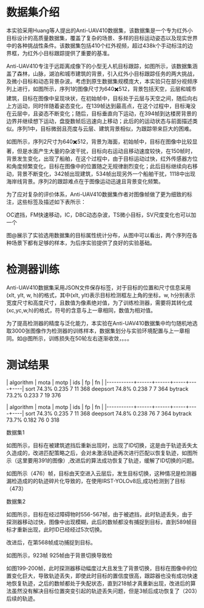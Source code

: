 # 数据集介绍

本实验采用Huang等人提出的Anti-UAV410数据集，该数据集是一个专为红外小目标设计的高质量数据集，覆盖了复杂的场景、多样的目标运动姿态以及现实世界中的各种挑战性条件。该数据集包括410个红外视频，超过438k个手动标注的边界框，为红外小目标跟踪提供了重要的基准。

Anti-UAV410专注于远距离成像下的小型无人机目标跟踪，如图所示，该数据集涵盖了森林，山脉，湖泊和城市建筑的背景，引入红外小目标跟踪任务的两大挑战，及微小目标和动态背景杂波。考虑到原生数据集规模庞大，本实验只在部分视频序列上进行，如图所示，序列1的图像尺寸为640✖️512，背景包括天空，云层和城市建筑，目标在图像中呈现块状，在初始帧中，目标处于云层与天空之间，随后向右上方运动，同时伴随着姿态变化，在139帧达到最高点，在这个过程中，目标淹没在云层中，且姿态不断变化；随后，目标垂直向下运动，在394帧到达楼房背景的边界并继续想下运动，盘旋数帧后迅速向上移动；此后的的运动状态与前面描述类似。序列1中，目标微弱且亮度与云层、建筑背景相似，为跟踪带来巨大的困难。

如图所示，序列2尺寸为640✖️512，背景为海面，初始帧中，目标在图像中比较显著，但是水面产生大量的杂波干扰，目标向右运动且移动速度较快，在150帧时，背景发生变化，出现了船舶，在这个过程中，由于目标运动过快，红外传感器方位和角度频繁变化，目标在图像中的位置随之无规律剧烈变化；此后目标继续向右移动，背景不断变化，342帧出现建筑，534帧出现另外一个船舶干扰，1118中出现海岸线背景。序列2的跟踪难点在于图像运动迅速且背景变化频繁。

为了应对复杂的评价体系，Anti-UAV410数据集作者对图像帧做了更为细致的标注，这些标签及描述如下表所示：

OC遮挡，FM快速移动，IC，DBC动态杂波，TS微小目标，SV尺度变化也可以加一个

图@展示了实验选用数据集的目标属性统计分布，从图中可以看出，两个序列在各种场景下都有足够的样本，为后序实验提供了良好的实验基础。


# 检测器训练

Anti-UAV410数据集采用JSON文件保存标签，对于目标的位置和尺寸信息采用(xlt, ylt, w, h)的格式，其中(xlt, ylt)表示目标检测框左上角的坐标，w, h分别表示宽度尺寸和高度尺寸，且数值为像素绝对值，为了训练检测器，需要将其转化成(xc,yc,w,h)的格式，符号的含意与上一章相同，数值为相对值。

为了提高检测器的精度与泛化能力，本实验在Anti-UAV410数据集中均匀随机地选取3000张图像作为检测器的训练样本，数据集划分与实验环境配置与上一章相同。如@图所示，训练损失在50轮左右逐渐收敛，。。。

# 测试结果

| algorithm | mota | motp | ids | fp | fn |
|-----------+------+------+-----+----+----|
sort          74.3% 0.235   7     11   368 
deepsort      74.8% 0.238   7     7    364 
bytrack       73.2% 0.233   7     19   376

| algorithm | mota | motp | ids | fp | fn |
|-----------+------+------+-----+----+----|
sort          74.3% 0.235   7     11   368 
deepsort      74.8% 0.238  76     7    364 
bytrack       73.7% 0.182  76     0    318

数据集1

如图所示，目标在被建筑遮挡后重新出现时，出现了ID切换，这是由于轨迹丢失太久造成的，改进匹配策略之后，会对未激活轨迹再次进行匹配以恢复轨迹，如图所示（这里要用391的图像）,改进后的算法成功恢复了轨迹，缓解了ID切换的问题。

如图所示（476）帧，目标由天空进入云层后，发生目标切换，这种情况是检测器漏检造成的的轨迹碎片化导致的，在使用IRST-YOLOv8后,成功检测到了目标（473）


数据集2

如图所示，目标在经过障碍物时556-567帧，由于被遮挡，此时轨迹丢失，由于探测器移动过快，图像中出现模糊，此后的数帧都没有捕捉到目标，直到589帧目标才重新出现，此时ID已经经过5次切换。

改进后，在第568帧成功捕捉到目标。

如图所示，923帧 925帧由于背景切换导致检

如图199-200帧，此时探测器移动幅度过大且发生了背景切换，目标在图像中的位置变化巨大，导致轨迹丢失，即使此时目标的置信度很高，跟踪器也没有成功快速地恢复轨迹，之后的数帧都处于失配状态，直到218帧才真重新出现，改进后的算法虽然没有解决目标位置突变引起的轨迹丢失问题，但是3帧后成功恢复了（203）后续的轨迹。
